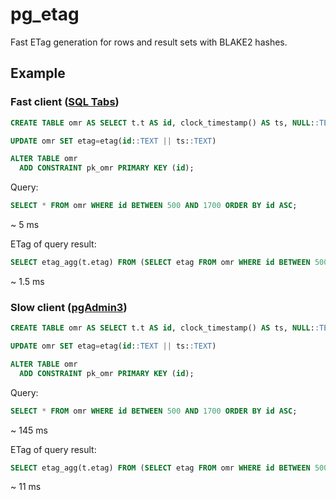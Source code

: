 # pg_etag

Fast ETag generation for rows and result sets with BLAKE2 hashes.

## Example

### Fast client ([SQL Tabs](https://www.sqltabs.com/))

```sql
CREATE TABLE omr AS SELECT t.t AS id, clock_timestamp() AS ts, NULL::TEXT AS etag FROM generate_series(1,1000000) t

UPDATE omr SET etag=etag(id::TEXT || ts::TEXT)

ALTER TABLE omr
  ADD CONSTRAINT pk_omr PRIMARY KEY (id);
```

Query:

```sql
SELECT * FROM omr WHERE id BETWEEN 500 AND 1700 ORDER BY id ASC;
```

~ 5 ms

ETag of query result:

```sql
SELECT etag_agg(t.etag) FROM (SELECT etag FROM omr WHERE id BETWEEN 500 AND 1700 ORDER BY id ASC) t;
```

~ 1.5 ms

### Slow client ([pgAdmin3](https://www.pgadmin.org/download/))

```sql
CREATE TABLE omr AS SELECT t.t AS id, clock_timestamp() AS ts, NULL::TEXT AS etag FROM generate_series(1,1000000) t

UPDATE omr SET etag=etag(id::TEXT || ts::TEXT)

ALTER TABLE omr
  ADD CONSTRAINT pk_omr PRIMARY KEY (id);
```

Query:

```sql
SELECT * FROM omr WHERE id BETWEEN 500 AND 1700 ORDER BY id ASC;
```

~ 145 ms

ETag of query result:

```sql
SELECT etag_agg(t.etag) FROM (SELECT etag FROM omr WHERE id BETWEEN 500 AND 1700 ORDER BY id ASC) t;
```

~ 11 ms
